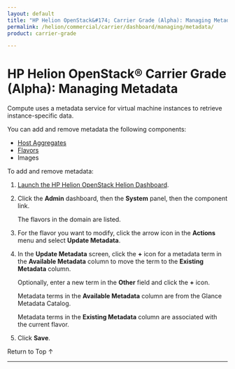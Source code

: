 ```yaml
---
layout: default
title: "HP Helion OpenStack&#174; Carrier Grade (Alpha): Managing Metadata"
permalink: /helion/commercial/carrier/dashboard/managing/metadata/
product: carrier-grade

---
```

<!--UNDER REVISION-->

<script>

function PageRefresh {
onLoad="window.refresh"
}

PageRefresh();

</script>

<!--
<p style="font-size: small;"> <a href="/helion/commercial/carrier/ga1/install/">&#9664; PREV</a> | <a href="/helion/commercial/carrier/ga1/install-overview/">&#9650; UP</a> | <a href="/helion/commercial/carrier/ga1/">NEXT &#9654;</a></p> 
-->

# HP Helion OpenStack&#174; Carrier Grade (Alpha): Managing Metadata

Compute uses a metadata service for virtual machine instances to retrieve instance-specific data. 

You can add and remove metadata the following components:

* [Host Aggregates](/helion/commercial/carrier/dashboard/managing/aggregates/)
* [Flavors](/helion/commercial/carrier/dashboard/managing/flavors/)
* Images

To add and remove metadata:

1. [Launch the HP Helion OpenStack Helion Dashboard](/helion/openstack/carrier/dashboard/login/).

2. Click the **Admin** dashboard, then the **System** panel, then the component link.

	The flavors in the domain are listed. 

3. For the flavor you want to modify, click the arrow icon in the **Actions** menu and select **Update Metadata**. 

4. In the **Update Metadata** screen, click the **+** icon for a metadata term in the **Available Metadata** column to move the term to the **Existing Metadata** column. 

	Optionally, enter a new term in the **Other** field and click the **+** icon. 

	Metadata terms in the **Available Metadata** column are from the Glance Metadata Catalog.

	Metadata terms in the **Existing Metadata** column are associated with the current flavor. 

5. Click **Save**.

<a href="#top" style="padding:14px 0px 14px 0px; text-decoration: none;"> Return to Top &#8593; </a>


----
